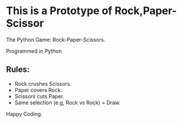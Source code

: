 # This is a Prototype of Rock,Paper-Scissor

The Python Game: Rock-Paper-Scissors.

Programmed in Python  

## Rules:
- Rock crushes Scissors.
- Paper covers Rock.
- Scissors cuts Paper.
- Same selection (e.g, Rock vs Rock) = Draw.

Happy Coding.
